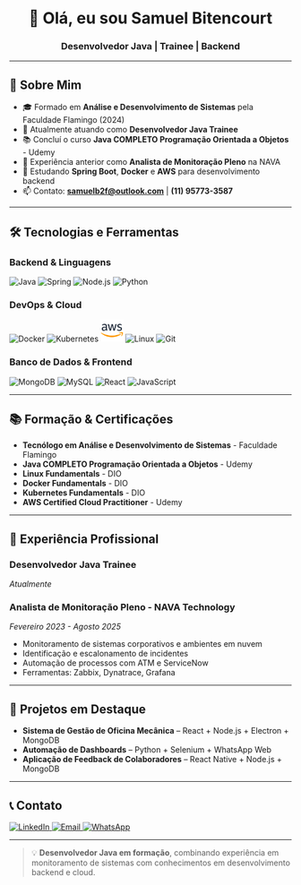 <h1 align="center">👋 Olá, eu sou Samuel Bitencourt</h1>

<h3 align="center">Desenvolvedor Java | Trainee | Backend</h3>

---

## 🚀 Sobre Mim

- 🎓 Formado em **Análise e Desenvolvimento de Sistemas** pela Faculdade Flamingo (2024)
- 💼 Atualmente atuando como **Desenvolvedor Java Trainee**
- 📚 Concluí o curso **Java COMPLETO Programação Orientada a Objetos** - Udemy
- 🏢 Experiência anterior como **Analista de Monitoração Pleno** na NAVA
- 🔭 Estudando **Spring Boot**, **Docker** e **AWS** para desenvolvimento backend
- 📫 Contato: **samuelb2f@outlook.com** | **(11) 95773-3587**

---

## 🛠️ Tecnologias e Ferramentas

### Backend & Linguagens
<p align="left">
  <img src="https://cdn.jsdelivr.net/gh/devicons/devicon/icons/java/java-original.svg" width="40" height="40" alt="Java">
  <img src="https://cdn.jsdelivr.net/gh/devicons/devicon/icons/spring/spring-original.svg" width="40" height="40" alt="Spring">
  <img src="https://cdn.jsdelivr.net/gh/devicons/devicon/icons/nodejs/nodejs-original.svg" width="40" height="40" alt="Node.js">
  <img src="https://cdn.jsdelivr.net/gh/devicons/devicon/icons/python/python-original.svg" width="40" height="40" alt="Python">
</p>

### DevOps & Cloud
<p align="left">
  <img src="https://cdn.jsdelivr.net/gh/devicons/devicon/icons/docker/docker-original.svg" width="40" height="40" alt="Docker">
  <img src="https://cdn.jsdelivr.net/gh/devicons/devicon/icons/kubernetes/kubernetes-plain.svg" width="40" height="40" alt="Kubernetes">
  <img src="https://raw.githubusercontent.com/devicons/devicon/master/icons/amazonwebservices/amazonwebservices-original-wordmark.svg" width="40" height="40" alt="AWS">
  <img src="https://cdn.jsdelivr.net/gh/devicons/devicon/icons/linux/linux-original.svg" width="40" height="40" alt="Linux">
  <img src="https://cdn.jsdelivr.net/gh/devicons/devicon/icons/git/git-original.svg" width="40" height="40" alt="Git">
</p>

### Banco de Dados & Frontend
<p align="left">
  <img src="https://cdn.jsdelivr.net/gh/devicons/devicon/icons/mongodb/mongodb-original.svg" width="40" height="40" alt="MongoDB">
  <img src="https://cdn.jsdelivr.net/gh/devicons/devicon/icons/mysql/mysql-original.svg" width="40" height="40" alt="MySQL">
  <img src="https://cdn.jsdelivr.net/gh/devicons/devicon/icons/react/react-original.svg" width="40" height="40" alt="React">
  <img src="https://cdn.jsdelivr.net/gh/devicons/devicon/icons/javascript/javascript-original.svg" width="40" height="40" alt="JavaScript">
</p>

---

## 📚 Formação & Certificações

- **Tecnólogo em Análise e Desenvolvimento de Sistemas** - Faculdade Flamingo
- **Java COMPLETO Programação Orientada a Objetos** - Udemy
- **Linux Fundamentals** - DIO
- **Docker Fundamentals** - DIO
- **Kubernetes Fundamentals** - DIO
- **AWS Certified Cloud Practitioner** - Udemy

---

## 💼 Experiência Profissional

### **Desenvolvedor Java Trainee**
*Atualmente*

### **Analista de Monitoração Pleno** - NAVA Technology
*Fevereiro 2023 - Agosto 2025*
- Monitoramento de sistemas corporativos e ambientes em nuvem
- Identificação e escalonamento de incidentes
- Automação de processos com ATM e ServiceNow
- Ferramentas: Zabbix, Dynatrace, Grafana

---

## 📂 Projetos em Destaque

- **Sistema de Gestão de Oficina Mecânica** – React + Node.js + Electron + MongoDB
- **Automação de Dashboards** – Python + Selenium + WhatsApp Web
- **Aplicação de Feedback de Colaboradores** – React Native + Node.js + MongoDB

---

## 📞 Contato

<p align="left">
  <a href="https://www.linkedin.com/in/samuelb2f/" target="_blank">
    <img src="https://img.shields.io/badge/LinkedIn-0077B5?style=for-the-badge&logo=linkedin&logoColor=white" alt="LinkedIn">
  </a>
  <a href="mailto:samuelb2f@outlook.com" target="_blank">
    <img src="https://img.shields.io/badge/Email-D14836?style=for-the-badge&logo=gmail&logoColor=white" alt="Email">
  </a>
  <a href="https://wa.me/5511957733587" target="_blank">
    <img src="https://img.shields.io/badge/WhatsApp-25D366?style=for-the-badge&logo=whatsapp&logoColor=white" alt="WhatsApp">
  </a>
</p>

---

> 💡 **Desenvolvedor Java em formação**, combinando experiência em monitoramento de sistemas com conhecimentos em desenvolvimento backend e cloud.
